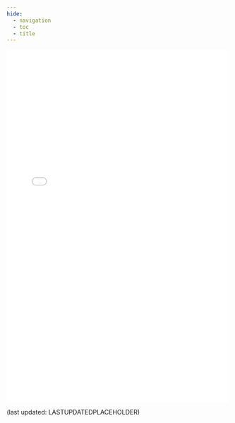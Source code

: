 ```yaml
---
hide:
  - navigation
  - toc
  - title
---
```


<style>
  .md-typeset h1,
  .md-content__button {
    display: none;
  }
</style>

<style>
.tasks-iframe{
    width: 100%;
    height: 800px;
    border: 0;
}
</style>

<iframe src="../fractal-tasks/" class="tasks-iframe">
</iframe>


(last updated: LASTUPDATEDPLACEHOLDER)
